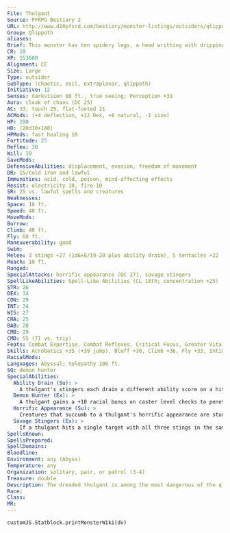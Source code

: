 ```yaml
---
File: Thulgant
Source: PFRPG Bestiary 2
URL: http://www.d20pfsrd.com/bestiary/monster-listings/outsiders/qlippoth/qlippoth-thulgant
Group: Qlippoth
aliases: 
Brief: This monster has ten spidery legs, a head writhing with dripping tentacles above a clutch of red eyes, and three whipping stingers.
CR: 18
XP: 153600
Alignment: CE
Size: Large
Type: outsider
SubType: (chaotic, evil, extraplanar, qlippoth)
Initiative: 12
Senses: darkvision 60 ft., true seeing; Perception +31
Aura: cloak of chaos (DC 25)
AC: 33, touch 25, flat-footed 21
ACMods: (+4 deflection, +12 Dex, +8 natural, -1 size)
HP: 290
HD: (20d10+180)
HPMods: fast healing 10
Fortitude: 25
Reflex: 30
Will: 18
SaveMods: 
DefensiveAbilities: displacement, evasion, freedom of movement
DR: 15/cold iron and lawful
Immunities: acid, cold, poison, mind-affecting effects
Resist: electricity 10, fire 10
SR: 25 vs. lawful spells and creatures
Weaknesses: 
Space: 10 ft.
Speed: 40 ft.
MoveMods: 
Burrow: 
Climb: 40 ft.
Fly: 60 ft.
Maneuverability: good
Swim: 
Melee: 3 stings +27 (1d6+8/19-20 plus ability drain), 5 tentacles +22 (1d6+4 plus 2d6 acid)
Reach: 10 ft.
Ranged: 
SpecialAttacks: horrific appearance (DC 27), savage stingers
SpellLikeAbilities: Spell-Like Abilities (CL 18th; concentration +25)  Constant-cloak of chaos (DC 25), displacement, freedom of movement, true seeing  At Will-dimension door, greater dispel magic, telekinesis (DC 22)  3/day-quickened dimension door, flesh to stone (DC 23), word of chaos (DC 24)  1/day-binding (DC 25), plane shift (DC 24), telekinetic sphere (DC 25), temporal stasis (DC 25)
STR: 26
DEX: 34
CON: 29
INT: 24
WIS: 27
CHA: 25
BAB: 20
CMB: 29
CMD: 55 (71 vs. trip)
Feats: Combat Expertise, Combat Reflexes, Critical Focus, Greater Vital Strike, Improved Critical (sting), Improved Vital Strike, Lightning Reflexes, Quicken Spell-Like Ability (dimension door), Staggering Critical, Vital Strike
Skills: Acrobatics +35 (+39 jump), Bluff +30, Climb +36, Fly +33, Intimidate +27, Knowledge (arcana) +27, Knowledge (history) +30, Knowledge (planes) +30, Perception +31, Sense Motive +31, Spellcraft +27, Stealth +31, Use Magic Device +30
RacialMods: 
Languages: Abyssal; telepathy 100 ft.
SQ: demon hunter
SpecialAbilities:
  Ability Drain (Su): >
    A thulgant's stingers each drain a different ability score on a hit. One stinger drains 1d4 points of Strength, another drains 1d4 points of Dexterity, and the third drains 1d4 points of Charisma. Any sting's drain is negated by a DC 29 Fortitude save. The save DC is Constitution-based.
  Demon Hunter (Ex): >
    A thulgant gains a +10 racial bonus on caster level checks to penetrate the spell resistance of any demon. Its attacks are treated as cold iron and good against demons.
  Horrific Appearance (Su): >
    Creatures that succumb to a thulgant's horrific appearance are stunned for 1d4 rounds and take 1d6 points of Wisdom damage.
  Savage Stingers (Ex): >
    If a thulgant hits a single target with all three stings in the same round, it tears through the victim's body, dealing an extra 3d6+12 points of damage and draining an additional 2 ability points from all six of the victim's ability scores. A single DC 29 Fortitude save negates all of this additional ability drain. The save DC is Constitution-based.
SpellsKnown: 
SpellsPrepared: 
SpellDomains: 
Bloodline: 
Environment: any (Abyss)
Temperature: any
Organization: solitary, pair, or patrol (3-4)
Treasure: double
Description: The dreaded thulgant is among the most dangerous of the qlippoth, for it supports an array of deadly and painful physical attacks with a wide range of potent magical powers. Born from the cannibalistic orgies of augnagar qlippoth, each thulgant exists for one purpose only-the eradication of all demons from the Abyss.  Yet thulgants do not spend all of their lives hunting and destroying demons. They rule horrific hives deep in the Abyss populated by all manner of hideous minions, many of which are bound into servitude via binding spells. These qlippoth are fond of decorating their lairs with petrified or enstasised victims of great power-the more powerful the victims, the greater the prestige held by the thulgant.
Race: 
Class: 
MR: 
---
```

```dataviewjs
customJS.Statblock.printMonsterWiki(dv)
```
